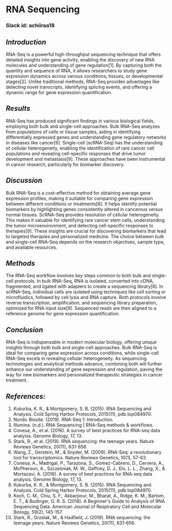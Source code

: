 # RNA Sequencing

### Slack id: achiiraa18

## *Introduction*

RNA-Seq is a powerful high-throughput sequencing technique that offers detailed insights into gene activity, enabling the discovery of new RNA molecules and understanding of gene regulation\[1]. By capturing both the quantity and sequence of RNA, it allows researchers to study gene expression dynamics across various conditions, tissues, or developmental stages\[2]. Unlike traditional methods, RNA-Seq provides advantages like detecting novel transcripts, identifying splicing events, and offering a dynamic range for gene expression quantification.

## *Results*

RNA-Seq has produced significant findings in various biological fields, employing both bulk and single-cell approaches. Bulk RNA-Seq analyzes from populations of cells or tissue samples, aiding in identifying differentially expressed genes and understanding gene regulatory networks in diseases like cancer\[6]. Single-cell (scRNA-Seq) has the understanding of cellular heterogeneity, enabling the identification of rare cancer cell populations and revealing cell-specific responses that drive tumor development and metastasis\[9]. These approaches have been instrumental in cancer research, particularly for biomarker discovery.

## *Discussion*

Bulk RNA-Seq is a cost-effective method for obtaining average gene expression profiles, making it suitable for comparing gene expression between different conditions or treatments\[6]. It helps identify potential biomarkers by highlighting genes consistently altered in cancerous versus normal tissues. ScRNA-Seq provides resolution of cellular heterogeneity. This makes it valuable for identifying rare cancer stem cells, understanding the tumor microenvironment, and detecting cell-specific responses to therapies\[9]. These insights are crucial for discovering biomarkers that lead to targeted therapies and personalized medicine. The choice between bulk and single-cell RNA-Seq depends on the research objectives, sample type, and available resources.

## *Methods*

The RNA-Seq workflow involves key steps common to both bulk and single-cell protocols. In bulk RNA-Seq, RNA is isolated, converted into cDNA, fragmented, and ligated with adapters to create a sequencing library\[6]. In scRNA-Seq, individual cells are isolated using techniques like cell sorting or microfluidics, followed by cell lysis and RNA capture. Both protocols involve reverse transcription, amplification, and sequencing library preparation, optimized for RNA input size\[9]. Sequenced reads are then aligned to a reference genome for gene expression quantification.

## *Conclusion*

RNA-Seq is indispensable in modern molecular biology, offering unique insights through both bulk and single-cell approaches. Bulk RNA-Seq is ideal for comparing gene expression across conditions, while single-cell RNA-Seq excels in revealing cellular heterogeneity. As sequencing technologies and analytical methods advance, combining both will further enhance our understanding of gene expression and regulation, paving the way for new biomarkers and personalized therapeutic strategies in cancer treatment.

## *References:*

1. Kukurba, K. R., & Montgomery, S. B. (2015). RNA Sequencing and Analysis. Cold Spring Harbor Protocols, 2015(11), pdb.top084970.
2. Nordic Biosite. (2019). RNA-Seq 1: Introduction.
3. Illumina. (n.d.). RNA Sequencing | RNA-Seq methods & workflows.
4. Conesa, A., et al. (2016). A survey of best practices for RNA-seq data analysis. Genome Biology, 17, 13.
5. Stark, R., et al. (2019). RNA sequencing: the teenage years. Nature Reviews Genetics, 20(11), 631-656.
6. Wang, Z., Gerstein, M., & Snyder, M. (2009). RNA-Seq: a revolutionary tool for transcriptomics. Nature Reviews Genetics, 10(1), 57-63.
7. Conesa, A., Madrigal, P., Tarazona, S., Gomez-Cabrero, D., Cervera, A., McPherson, A., Szcześniak, M. W., Gaffney, D. J., Elo, L. L., Zhang, X., & Mortazavi, A. (2016). A survey of best practices for RNA-seq data analysis. Genome Biology, 17, 13.
8. Kukurba, K. R., & Montgomery, S. B. (2015). RNA Sequencing and Analysis. Cold Spring Harbor Protocols, 2015(11), pdb.top084970.
9. Koch, C. M., Chiu, S. F., Akbarpour, M., Bharat, A., Ridge, K. M., Bartom, E. T., & Budinger, G. R. S. (2018). A Beginner's Guide to Analysis of RNA Sequencing Data. American Journal of Respiratory Cell and Molecular Biology, 59(2), 145-157.
10. Stark, R., Grzelak, M., & Hadfield, J. (2019). RNA sequencing: the teenage years. Nature Reviews Genetics, 20(11), 631-656.
